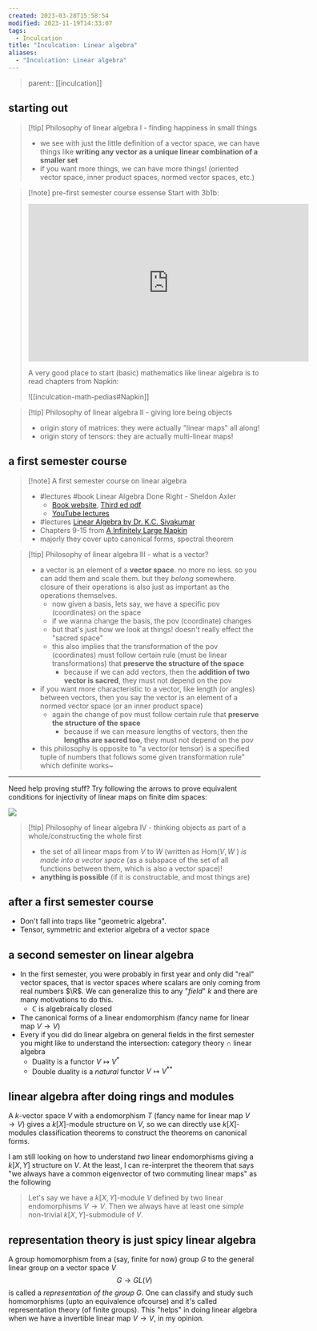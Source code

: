 ```yaml
---
created: 2023-03-28T15:58:54
modified: 2023-11-19T14:33:07
tags:
  - Inculcation
title: "Inculcation: Linear algebra"
aliases:
  - "Inculcation: Linear algebra"
---
```


> parent:: [[inculcation]]




## starting out

> [!tip] Philosophy of linear algebra I - finding happiness in small things
> - we see with just the little definition of a vector space, we can have things like  **writing any vector as a unique linear combination of a smaller set**
> - if you want more things, we can have more things! (oriented vector space, inner product spaces, normed vector spaces, etc.)

> [!note] pre-first semester course essense
> Start with 3b1b:
> 
> <iframe width="560" height="315" src="https://www.youtube.com/embed/videoseries?si=Cq-M0B5yEuDGeziD&amp;list=PLZHQObOWTQDPD3MizzM2xVFitgF8hE_ab" title="YouTube video player" frameborder="0" allow="accelerometer; autoplay; clipboard-write; encrypted-media; gyroscope; picture-in-picture; web-share" referrerpolicy="strict-origin-when-cross-origin" allowfullscreen></iframe>
> 
> A very good place to start (basic) mathematics like linear algebra is to read chapters from Napkin:
> 
> ![[inculcation-math-pedias#Napkin]]
> 


> [!tip] Philosophy of linear algebra II - giving lore being objects
> - origin story of matrices: they were actually "linear maps" all along!
> - origin story of tensors: they are actually multi-linear maps!

## a first semester course

> [!note] A first semester course on linear algebra
> - #lectures #book Linear Algebra Done Right - Sheldon Axler
> 	- [Book website](https://linear.axler.net/), [Third ed pdf](http://library.lol/main/FA472BC434699EFE0F9BD5DC4E2E595E)
> 	- [YouTube lectures](https://www.youtube.com/playlist?list=PLGAnmvB9m7zOBVCZBUUmSinFV0wEir2Vw)
> - #lectures [Linear Algebra by Dr. K.C. Sivakumar](https://www.youtube.com/playlist?list=PLbMVogVj5nJQ2vsW_hmyvVfO4GYWaaPp7)
> - Chapters 9-15 from [A Infinitely Large Napkin](https://venhance.github.io/napkin/Napkin.pdf)
> - majorly they cover upto canonical forms, spectral theorem

> [!tip] Philosophy of linear algebra III - what is a vector?
> - a vector is an element of a **vector space**. no more no less. so you can add them and scale them. but they *belong* somewhere. closure of their operations is also just as important as the operations themselves.
> 	- now given a basis, lets say, we have a specific pov (coordinates) on the space
> 	- if we wanna change the basis, the pov (coordinate) changes
> 	- but that's just how we look at things! doesn't really effect the "sacred space"
> 	- this also implies that the transformation of the pov (coordinates) must follow certain rule (must be linear transformations) that **preserve the structure of the space**
> 		- because if we can add vectors, then the **addition of two vector is sacred**, they must not depend on the pov
> - if you want more characteristic to a vector, like length (or angles) between vectors, then you say the vector is an element of a normed vector space (or an inner product space)
> 	- again the change of pov must follow certain rule that **preserve the structure of the space**
> 		- because if we can measure lengths of vectors, then the **lengths are sacred too**, they must not depend on the pov
> - this philosophy is opposite to "a vector(or tensor) is a specified tuple of numbers that follows some given transformation rule" which definite works~

---

Need help proving stuff? Try following the arrows to prove equivalent conditions for injectivity of linear maps on finite dim spaces:

![](https://i.imgur.com/Jf457uG.png)


> [!tip] Philosophy of linear algebra IV - thinking objects as part of a whole/constructing the whole first
> - the set of all linear maps from $V$ to $W$ (written as $\mathsf{Hom}(V,W$ ) *is made into a vector space* (as a subspace of the set of all functions between them, which is also a vector space)!
> - **anything is possible** (if it is constructable, and most things are)



## after a first semester course

- Don't fall into traps like "geometric algebra".
- Tensor, symmetric and exterior algebra of a vector space


## a second semester on linear algebra

- In the first semester, you were probably in first year and only did "real" vector spaces, that is vector spaces where scalars are only coming from real numbers $\R$. We can generalize this to any "*field*" $k$ and there are many motivations to do this.
	- $\mathbb{C}$ is algebraically closed 
- The canonical forms of a linear endomorphism (fancy name for linear map $V\to V$)
- Every if you did do linear algebra on general fields in the first semester you might like to understand the intersection: category theory $\cap$ linear algebra
	- Duality is a functor $V\mapsto V^{*}$
	- Double duality is a *natural* functor $V \mapsto V^{**}$

## linear algebra after doing rings and modules

A $k$-vector space $V$ with a endomorphism $T$ (fancy name for linear map $V\to V$) gives a $k[X]$-module structure on $V$, so we can directly use $k[X]$-modules classification theorems to construct the theorems on canonical forms.

I am still looking on how to understand *two* linear endomorphisms giving a $k[X,Y]$ structure on $V$. At the least, I can re-interpret the theorem that says "we always have a common eigenvector of two commuting linear maps" as the following

> Let's say we have a $k[X,Y]$-module $V$ defined by two linear endomorphisms $V\to V$. Then we always have at least one *simple* non-trivial $k[X,Y]$-submodule of $V$. 

## representation theory is just spicy linear algebra

A group homomorphism from a (say, finite for now) group $G$ to the general linear group on a vector space $V$  $$ G \to {GL}(V) $$ is called a *representation of the group $G$*. One can classify and study such homomorphisms (upto an equivalence ofcourse) and it's called representation theory (of finite groups). This "helps" in doing linear algebra when we have a invertible linear map $V\to V$, in my opinion.

